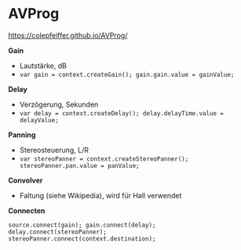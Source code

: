 # AVProg

https://colepfeiffer.github.io/AVProg/

__Gain__
* Lautstärke, dB
* `var gain = context.createGain();
   gain.gain.value = gainValue;`

__Delay__
* Verzögerung, Sekunden
* `var delay = context.createDelay();
   delay.delayTime.value = delayValue;`

__Panning__
* Stereosteuerung, L/R
* `var stereoPanner = context.createStereoPanner();
   stereoPanner.pan.value = panValue;`

__Convolver__

* Faltung (siehe Wikipedia), wird für Hall verwendet

__Connecten__

`source.connect(gain);
gain.connect(delay);
delay.connect(stereoPanner);
stereoPanner.connect(context.destination);`
